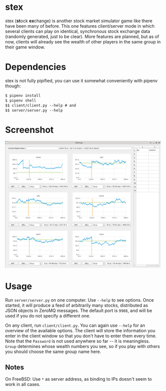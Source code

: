# stex

stex (**st**ock **ex**change) is another stock market simulator game like there have been many of before. This one
features client/server mode in which several clients can play on identical, synchronous stock exchange data (randomly
generated, just to be clear). More features are planned, but as of now, clients will already see the wealth of
other players in the same group in their game window.

# Dependencies

stex is not fully pipified, you can use it somewhat conveniently with pipenv
though:

```
$ pipenv install
$ pipenv shell
$$ client/client.py --help # and
$$ server/server.py --help
```

# Screenshot

![](screenshot.png)

# Usage

Run `server/server.py` on one computer. Use `--help` to see options. Once started, it will produce a feed of arbitrarily
many stocks, distributed as JSON objects in ZeroMQ messages. The default port is `9988`, and will be used if you do not
specify a different one.

On any client, run `client/client.py`. You can again use `--help` for an overview of the available options. The client
will store the information you enter in the client window so that you don't have to enter them every time. Note that
the `Password` is not used anywhere so far -- it is meaningless. `Group` determines whose wealth numbers you see, so if
you play with others you should choose the same group name here.

## Notes

On FreeBSD: Use `*` as server address, as binding to IPs doesn't seem to work in
all cases.
